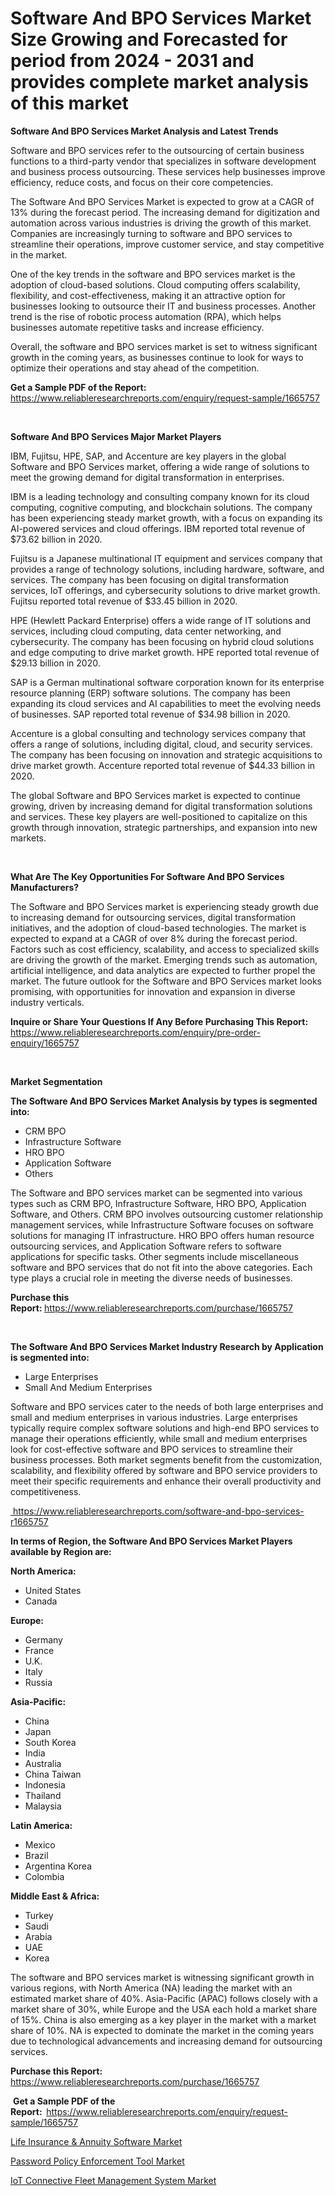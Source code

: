 <p><h1>Software And BPO Services Market Size Growing and Forecasted for period from 2024 - 2031 and provides complete market analysis of this market</h1></p><p><strong>Software And BPO Services Market Analysis and Latest Trends</strong></p>
<p><p>Software and BPO services refer to the outsourcing of certain business functions to a third-party vendor that specializes in software development and business process outsourcing. These services help businesses improve efficiency, reduce costs, and focus on their core competencies.</p><p>The Software And BPO Services Market is expected to grow at a CAGR of 13% during the forecast period. The increasing demand for digitization and automation across various industries is driving the growth of this market. Companies are increasingly turning to software and BPO services to streamline their operations, improve customer service, and stay competitive in the market.</p><p>One of the key trends in the software and BPO services market is the adoption of cloud-based solutions. Cloud computing offers scalability, flexibility, and cost-effectiveness, making it an attractive option for businesses looking to outsource their IT and business processes. Another trend is the rise of robotic process automation (RPA), which helps businesses automate repetitive tasks and increase efficiency.</p><p>Overall, the software and BPO services market is set to witness significant growth in the coming years, as businesses continue to look for ways to optimize their operations and stay ahead of the competition.</p></p>
<p><strong>Get a Sample PDF of the Report:&nbsp;</strong> <a href="https://www.reliableresearchreports.com/enquiry/request-sample/1665757">https://www.reliableresearchreports.com/enquiry/request-sample/1665757</a></p>
<p>&nbsp;</p>
<p><strong>Software And BPO Services Major Market Players</strong></p>
<p><p>IBM, Fujitsu, HPE, SAP, and Accenture are key players in the global Software and BPO Services market, offering a wide range of solutions to meet the growing demand for digital transformation in enterprises.</p><p>IBM is a leading technology and consulting company known for its cloud computing, cognitive computing, and blockchain solutions. The company has been experiencing steady market growth, with a focus on expanding its AI-powered services and cloud offerings. IBM reported total revenue of $73.62 billion in 2020.</p><p>Fujitsu is a Japanese multinational IT equipment and services company that provides a range of technology solutions, including hardware, software, and services. The company has been focusing on digital transformation services, IoT offerings, and cybersecurity solutions to drive market growth. Fujitsu reported total revenue of $33.45 billion in 2020.</p><p>HPE (Hewlett Packard Enterprise) offers a wide range of IT solutions and services, including cloud computing, data center networking, and cybersecurity. The company has been focusing on hybrid cloud solutions and edge computing to drive market growth. HPE reported total revenue of $29.13 billion in 2020.</p><p>SAP is a German multinational software corporation known for its enterprise resource planning (ERP) software solutions. The company has been expanding its cloud services and AI capabilities to meet the evolving needs of businesses. SAP reported total revenue of $34.98 billion in 2020.</p><p>Accenture is a global consulting and technology services company that offers a range of solutions, including digital, cloud, and security services. The company has been focusing on innovation and strategic acquisitions to drive market growth. Accenture reported total revenue of $44.33 billion in 2020.</p><p>The global Software and BPO Services market is expected to continue growing, driven by increasing demand for digital transformation solutions and services. These key players are well-positioned to capitalize on this growth through innovation, strategic partnerships, and expansion into new markets.</p></p>
<p>&nbsp;</p>
<p><strong>What Are The Key Opportunities For Software And BPO Services Manufacturers?</strong></p>
<p><p>The Software and BPO Services market is experiencing steady growth due to increasing demand for outsourcing services, digital transformation initiatives, and the adoption of cloud-based technologies. The market is expected to expand at a CAGR of over 8% during the forecast period. Factors such as cost efficiency, scalability, and access to specialized skills are driving the growth of the market. Emerging trends such as automation, artificial intelligence, and data analytics are expected to further propel the market. The future outlook for the Software and BPO Services market looks promising, with opportunities for innovation and expansion in diverse industry verticals.</p></p>
<p><strong>Inquire or Share Your Questions If Any Before Purchasing This Report:</strong> <a href="https://www.reliableresearchreports.com/enquiry/pre-order-enquiry/1665757">https://www.reliableresearchreports.com/enquiry/pre-order-enquiry/1665757</a></p>
<p>&nbsp;</p>
<p><strong>Market Segmentation</strong></p>
<p><strong>The Software And BPO Services Market Analysis by types is segmented into:</strong></p>
<p><ul><li>CRM BPO</li><li>Infrastructure Software</li><li>HRO BPO</li><li>Application Software</li><li>Others</li></ul></p>
<p><p>The Software and BPO services market can be segmented into various types such as CRM BPO, Infrastructure Software, HRO BPO, Application Software, and Others. CRM BPO involves outsourcing customer relationship management services, while Infrastructure Software focuses on software solutions for managing IT infrastructure. HRO BPO offers human resource outsourcing services, and Application Software refers to software applications for specific tasks. Other segments include miscellaneous software and BPO services that do not fit into the above categories. Each type plays a crucial role in meeting the diverse needs of businesses.</p></p>
<p><strong>Purchase this Report:&nbsp;</strong><a href="https://www.reliableresearchreports.com/purchase/1665757">https://www.reliableresearchreports.com/purchase/1665757</a></p>
<p>&nbsp;</p>
<p><strong>The Software And BPO Services Market Industry Research by Application is segmented into:</strong></p>
<p><ul><li>Large Enterprises</li><li>Small And Medium Enterprises</li></ul></p>
<p><p>Software and BPO services cater to the needs of both large enterprises and small and medium enterprises in various industries. Large enterprises typically require complex software solutions and high-end BPO services to manage their operations efficiently, while small and medium enterprises look for cost-effective software and BPO services to streamline their business processes. Both market segments benefit from the customization, scalability, and flexibility offered by software and BPO service providers to meet their specific requirements and enhance their overall productivity and competitiveness.</p></p>
<p><a href="https://www.reliableresearchreports.com/software-and-bpo-services-r1665757">&nbsp;https://www.reliableresearchreports.com/software-and-bpo-services-r1665757</a></p>
<p><strong>In terms of Region, the Software And BPO Services Market Players available by Region are:</strong></p>
<p>
    <p> <strong> North America: </strong>
        <ul>
            <li>United States</li>
            <li>Canada</li>
        </ul>
        </p> 
    <p> <strong> Europe: </strong>
        <ul>
            <li>Germany</li>
            <li>France</li>
            <li>U.K.</li>
            <li>Italy</li>
            <li>Russia</li>
        </ul>
        </p> 
    <p> <strong> Asia-Pacific: </strong>
        <ul>
            <li>China</li>
            <li>Japan</li>
            <li>South Korea</li>
            <li>India</li>
            <li>Australia</li>
            <li>China Taiwan</li>
            <li>Indonesia</li>
            <li>Thailand</li>
            <li>Malaysia</li>
        </ul>
        </p> 
    <p> <strong> Latin America: </strong>
        <ul>
            <li>Mexico</li>
            <li>Brazil</li>
            <li>Argentina Korea</li>
            <li>Colombia</li>
        </ul>
        </p> 
    <p> <strong> Middle East & Africa: </strong>
        <ul>
            <li>Turkey</li>
            <li>Saudi</li>
            <li>Arabia</li>
            <li>UAE</li>
            <li>Korea</li>
        </ul>
    </p>
    </p>
<p><p>The software and BPO services market is witnessing significant growth in various regions, with North America (NA) leading the market with an estimated market share of 40%. Asia-Pacific (APAC) follows closely with a market share of 30%, while Europe and the USA each hold a market share of 15%. China is also emerging as a key player in the market with a market share of 10%. NA is expected to dominate the market in the coming years due to technological advancements and increasing demand for outsourcing services.</p></p>
<p><strong>Purchase this Report: </strong><a href="https://www.reliableresearchreports.com/purchase/1665757">https://www.reliableresearchreports.com/purchase/1665757</a></p>
<p>&nbsp;<strong>Get a Sample PDF of the Report:&nbsp;&nbsp;</strong><a href="https://www.reliableresearchreports.com/enquiry/request-sample/1665757">https://www.reliableresearchreports.com/enquiry/request-sample/1665757</a></p>
<p><strong></strong></p>
<p><p><a href="https://github.com/ashman753/Market-Research-Report-List-2/blob/main/life-insurance-annuity-software-market.md">Life Insurance & Annuity Software Market</a></p><p><a href="https://github.com/singletonthaxterkelliehr2df/Market-Research-Report-List-3/blob/main/password-policy-enforcement-tool-market.md">Password Policy Enforcement Tool Market</a></p><p><a href="https://github.com/kufem1/Market-Research-Report-List-3/blob/main/iot-connective-fleet-management-system-market.md">IoT Connective Fleet Management System Market</a></p></p>